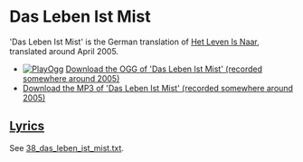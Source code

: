 # Das Leben Ist Mist

'Das Leben Ist Mist' is the German translation of [Het Leven Is Naar](18_het_leven_is_naar.md),
translated around April 2005.

- [![PlayOgg](http://static.fsf.org/playogg/Play_ogg_80x15.png "I support PlayOgg!")](http://playogg.org)
  [Download the OGG of 'Das Leben Ist Mist' (recorded somewhere around 2005)](http://www.richelbilderbeek.nl/CD04_03DasLebenIstMist.ogg)
- [Download the MP3 of 'Das Leben Ist Mist' (recorded somewhere around 2005)](http://www.richelbilderbeek.nl/CD04_03DasLebenIstMist.mp3)

## [Lyrics](38_das_leben_ist_mist.txt)

See [38_das_leben_ist_mist.txt](38_das_leben_ist_mist.txt).
